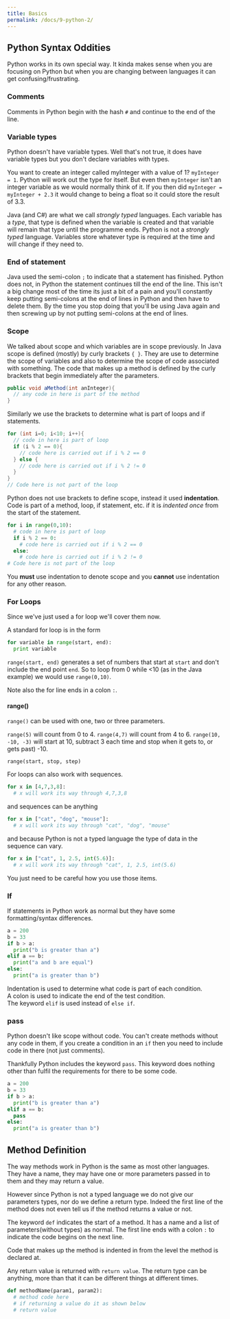 ```yaml
---
title: Basics
permalink: /docs/9-python-2/
---
```


## Python Syntax Oddities

Python works in its own special way. It kinda makes sense when you are focusing on Python but when you are changing between languages it can get confusing/frustrating.

### Comments

Comments in Python begin with the hash `#` and continue to the end of the line.

### Variable types

Python doesn't have variable types. Well that's not true, it does have variable types but you don't declare variables with types. 

You want to create an integer called myInteger with a value of 1? `myInteger = 1`. Python will work out the type for itself. But even then `myInteger` isn't an integer variable as we would normally think of it. If you then did `myInteger = myInteger + 2.3` it would change to being a float so it could store the result of 3.3. 

Java (and C#) are what we call *strongly typed* languages. Each variable has a *type*, that type is defined when the variable is created and that variable will remain that type until the programme ends. Python is not a *strongly typed* language. Variables store whatever type is required at the time and will change if they need to.

### End of statement

Java used the semi-colon `;` to indicate that a statement has finished. Python does not, in Python the statement continues till the end of the line. This isn't a big change most of the time its just a bit of a pain and you'll constantly keep putting semi-colons at the end of lines in Python and then have to delete them. By the time you stop doing that you'll be using Java again and then screwing up by not putting semi-colons at the end of lines.

### Scope

We talked about scope and which variables are in scope previously. In Java scope is defined (mostly) by curly brackets `{ }`. They are use to determine the scope of variables and also to determine the scope of code associated with something. The code that makes up a method is defined by the curly brackets that begin immediately after the parameters. 

```java
public void aMethod(int anInteger){
  // any code in here is part of the method
}
```

Similarly we use the brackets to determine what is part of loops and if statements. 

```java
for (int i=0; i<10; i++){
  // code in here is part of loop
  if (i % 2 == 0){
    // code here is carried out if i % 2 == 0
  } else {
    // code here is carried out if i % 2 != 0
  }
}
// Code here is not part of the loop
```

Python does not use brackets to define scope, instead it used **indentation**. Code is part of a method, loop, if statement, etc. if it is *indented once* from the start of the statement.

```python
for i in range(0,10):
  # code in here is part of loop
  if i % 2 == 0:
    # code here is carried out if i % 2 == 0
  else:
    # code here is carried out if i % 2 != 0  
# Code here is not part of the loop
```

You **must** use indentation to denote scope and you **cannot** use indentation for any other reason.

### For Loops

Since we've just used a for loop we'll cover them now. 

A standard for loop is in the form  

```python
for variable in range(start, end):
  print variable
```

`range(start, end)` generates a set of numbers that start at `start` and don't include the end point `end`. So to loop from 0 while <10 (as in the Java example) we would use `range(0,10)`. 

Note also the for line ends in a colon `:`.  

#### range()

`range()` can be used with one, two or three parameters.

`range(5)` will count from 0 to 4.
`range(4,7)` will count from 4 to 6.
`range(10, -10, -3)` will start at 10, subtract 3 each time and stop when it gets to, or gets past) -10.

`range(start, stop, step)`  

For loops can also work with sequences. 

```python
for x in [4,7,3,8]:
  # x will work its way through 4,7,3,8
```

and sequences can be anything

```python
for x in ["cat", "dog", "mouse"]:
  # x will work its way through "cat", "dog", "mouse"
```

and because Python is not a typed language the type of data in the sequence can vary.

```python
for x in ["cat", 1, 2.5, int(5.6)]:
  # x will work its way through "cat", 1, 2.5, int(5.6)
```

You just need to be careful how you use those items.  

### If

If statements in Python work as normal but they have some formatting/syntax differences. 

```python
a = 200
b = 33
if b > a:
  print("b is greater than a")
elif a == b:
  print("a and b are equal")
else:
  print("a is greater than b")
```

Indentation is used to determine what code is part of each condition.  
A colon is used to indicate the end of the test condition.  
The keyword `elif` is used instead of `else if`.  

### pass

Python doesn't like scope without code. You can't create methods without any code in them, if you create a condition in an `if` then you need to include code in there (not just comments).  

Thankfully Python includes the keyword `pass`. This keyword does nothing other than fulfil the requirements for there to be some code.

```python
a = 200
b = 33
if b > a:
  print("b is greater than a")
elif a == b:
  pass
else:
  print("a is greater than b")
```

## Method Definition

The way methods work in Python is the same as most other languages. They have a name, they may have one or more parameters passed in to them and they may return a value.  

However since Python is not a typed language we do not give our parameters types, nor do we define a return type. Indeed the first line of the method does not even tell us if the method returns a value or not.

The keyword `def` indicates the start of a method. It has a name and a list of parameters(without types) as normal. The first line ends with a colon `:` to indicate the code begins on the next line.  

Code that makes up the method is indented in from the level the method is declared at.

Any return value is returned with `return value`. The return type can be anything, more than that it can be different things at different times.  

```python
def methodName(param1, param2):
  # method code here
  # if returning a value do it as shown below
  # return value 
```







